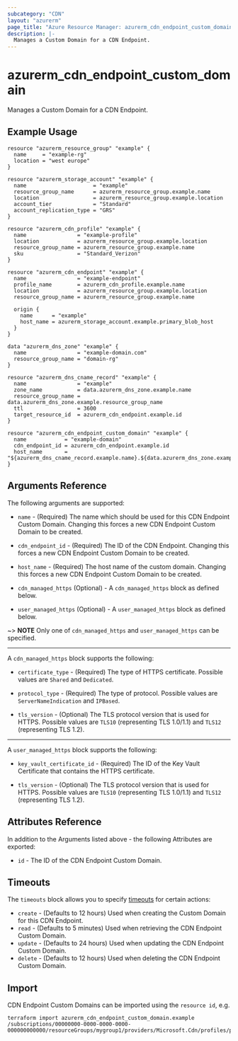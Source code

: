 ```yaml
---
subcategory: "CDN"
layout: "azurerm"
page_title: "Azure Resource Manager: azurerm_cdn_endpoint_custom_domain"
description: |-
  Manages a Custom Domain for a CDN Endpoint.
---
```


# azurerm_cdn_endpoint_custom_domain

Manages a Custom Domain for a CDN Endpoint.

## Example Usage

```hcl
resource "azurerm_resource_group" "example" {
  name     = "example-rg"
  location = "west europe"
}

resource "azurerm_storage_account" "example" {
  name                     = "example"
  resource_group_name      = azurerm_resource_group.example.name
  location                 = azurerm_resource_group.example.location
  account_tier             = "Standard"
  account_replication_type = "GRS"
}

resource "azurerm_cdn_profile" "example" {
  name                = "example-profile"
  location            = azurerm_resource_group.example.location
  resource_group_name = azurerm_resource_group.example.name
  sku                 = "Standard_Verizon"
}

resource "azurerm_cdn_endpoint" "example" {
  name                = "example-endpoint"
  profile_name        = azurerm_cdn_profile.example.name
  location            = azurerm_resource_group.example.location
  resource_group_name = azurerm_resource_group.example.name

  origin {
    name      = "example"
    host_name = azurerm_storage_account.example.primary_blob_host
  }
}

data "azurerm_dns_zone" "example" {
  name                = "example-domain.com"
  resource_group_name = "domain-rg"
}

resource "azurerm_dns_cname_record" "example" {
  name                = "example"
  zone_name           = data.azurerm_dns_zone.example.name
  resource_group_name = data.azurerm_dns_zone.example.resource_group_name
  ttl                 = 3600
  target_resource_id  = azurerm_cdn_endpoint.example.id
}

resource "azurerm_cdn_endpoint_custom_domain" "example" {
  name            = "example-domain"
  cdn_endpoint_id = azurerm_cdn_endpoint.example.id
  host_name       = "${azurerm_dns_cname_record.example.name}.${data.azurerm_dns_zone.example.name}"
}
```

## Arguments Reference

The following arguments are supported:

* `name` - (Required) The name which should be used for this CDN Endpoint Custom Domain. Changing this forces a new CDN Endpoint Custom Domain to be created.

* `cdn_endpoint_id` - (Required) The ID of the CDN Endpoint. Changing this forces a new CDN Endpoint Custom Domain to be created.

* `host_name` - (Required) The host name of the custom domain. Changing this forces a new CDN Endpoint Custom Domain to be created.

* `cdn_managed_https` (Optional) - A `cdn_managed_https` block as defined below. 

* `user_managed_https` (Optional) - A `user_managed_https` block as defined below.

~> **NOTE** Only one of `cdn_managed_https` and `user_managed_https` can be specified.

---

A `cdn_managed_https` block supports the following:

* `certificate_type` - (Required) The type of HTTPS certificate. Possible values are `Shared` and `Dedicated`.
 
* `protocol_type` - (Required) The type of protocol. Possible values are `ServerNameIndication` and `IPBased`.

* `tls_version` - (Optional) The TLS protocol version that is used for HTTPS. Possible values are `TLS10` (representing TLS 1.0/1.1) and `TLS12` (representing TLS 1.2).

---

A `user_managed_https` block supports the following:

* `key_vault_certificate_id` - (Required) The ID of the Key Vault Certificate that contains the HTTPS certificate.
 
* `tls_version` - (Optional) The TLS protocol version that is used for HTTPS. Possible values are `TLS10` (representing TLS 1.0/1.1) and `TLS12` (representing TLS 1.2).

## Attributes Reference

In addition to the Arguments listed above - the following Attributes are exported:

* `id` - The ID of the CDN Endpoint Custom Domain.

## Timeouts

The `timeouts` block allows you to
specify [timeouts](https://www.terraform.io/docs/configuration/resources.html#timeouts) for certain actions:

* `create` - (Defaults to 12 hours) Used when creating the Custom Domain for this CDN Endpoint.
* `read` - (Defaults to 5 minutes) Used when retrieving the CDN Endpoint Custom Domain.
* `update` - (Defaults to 24 hours) Used when updating the CDN Endpoint Custom Domain.
* `delete` - (Defaults to 12 hours) Used when deleting the CDN Endpoint Custom Domain.

## Import

CDN Endpoint Custom Domains can be imported using the `resource id`, e.g.

```shell
terraform import azurerm_cdn_endpoint_custom_domain.example /subscriptions/00000000-0000-0000-0000-000000000000/resourceGroups/mygroup1/providers/Microsoft.Cdn/profiles/profile1/endpoints/endpoint1/customDomains/domain1
```
